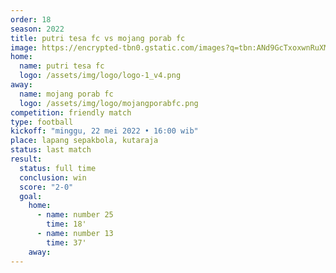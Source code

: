 ```yaml
---
order: 18
season: 2022
title: putri tesa fc vs mojang porab fc
image: https://encrypted-tbn0.gstatic.com/images?q=tbn:ANd9GcTxoxwnRuXMI3sq5u5Y1JXHzQCiT80cvvebZw&usqp=CAU
home:
  name: putri tesa fc
  logo: /assets/img/logo/logo-1_v4.png
away:
  name: mojang porab fc
  logo: /assets/img/logo/mojangporabfc.png
competition: friendly match
type: football
kickoff: "minggu, 22 mei 2022 • 16:00 wib"
place: lapang sepakbola, kutaraja
status: last match
result:
  status: full time
  conclusion: win
  score: "2-0"
  goal: 
    home:
      - name: number 25
        time: 18'
      - name: number 13
        time: 37'
    away:
---
```


